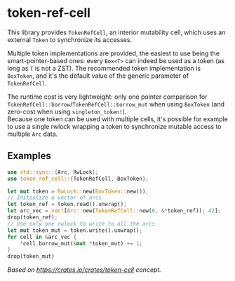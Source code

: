 # token-ref-cell

This library provides `TokenRefCell`, an interior mutability cell, which uses an
external `Token` to synchronize its accesses.

Multiple token implementations are provided, the easiest to use being the
smart-pointer-based ones: every `Box<T>` can indeed be used as a token (as long as `T`
is not a ZST). The recommended token implementation is `BoxToken`, and it's the
default value of the generic parameter of `TokenRefCell`.

The runtime cost is very lightweight: only one pointer comparison for
`TokenRefCell::borrow`/`TokenRefCell::borrow_mut` when using `BoxToken`
(and zero-cost when using `singleton_token!`).
<br>
Because one token can be used with multiple cells, it's possible for example to use
a single rwlock wrapping a token to synchronize mutable access to multiple `Arc` data.

## Examples

```rust
use std::sync::{Arc, RwLock};
use token_ref_cell::{TokenRefCell, BoxToken};

let mut token = RwLock::new(BoxToken::new());
// Initialize a vector of arcs
let token_ref = token.read().unwrap();
let arc_vec = vec![Arc::new(TokenRefCell::new(0, &*token_ref)); 42];
drop(token_ref);
// Use only one rwlock to write to all the arcs
let mut token_mut = token.write().unwrap();
for cell in &arc_vec {
    *cell.borrow_mut(&mut *token_mut) += 1;
}
drop(token_mut)
```

*Based on https://crates.io/crates/token-cell concept.*